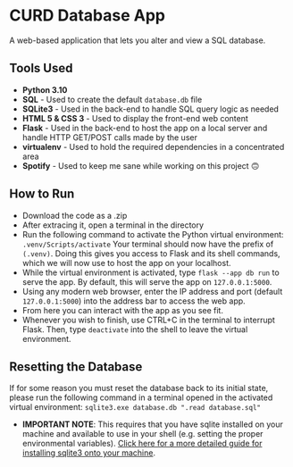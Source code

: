 # CURD Database App
A web-based application that lets you alter and view a SQL database.

## Tools Used
- **Python 3.10**
- **SQL** - Used to create the default `database.db` file
- **SQLite3** - Used in the back-end to handle SQL query logic as needed
- **HTML 5 & CSS 3** - Used to display the front-end web content
- **Flask** - Used in the back-end to host the app on a local server and handle HTTP GET/POST calls made by the user
- **virtualenv** - Used to hold the required dependencies in a concentrated area
- **Spotify** - Used to keep me sane while working on this project 🙃

## How to Run
- Download the code as a .zip
- After extracing it, open a terminal in the directory
- Run the following command to activate the Python virtual environment:
`.venv/Scripts/activate` Your terminal should now have the prefix of `(.venv)`. Doing this gives you access to Flask and its shell commands, which we will now use to host the app on your localhost.
- While the virtual environment is activated, type `flask --app db run` to serve the app. By default, this will serve the app on `127.0.0.1:5000`.
- Using any modern web browser, enter the IP address and port (default `127.0.0.1:5000`) into the address bar to access the web app.
- From here you can interact with the app as you see fit.
- Whenever you wish to finish, use CTRL+C in the terminal to interrupt Flask. Then, type `deactivate` into the shell to leave the virtual environment.

## Resetting the Database
If for some reason you must reset the database back to its initial state, please run the following command in a terminal opened in the activated virtual environment:
`sqlite3.exe database.db ".read database.sql"`
- **IMPORTANT NOTE**: This requires that you have sqlite installed on your machine and available to use in your shell (e.g. setting the proper environmental variables). [Click here for a more detailed guide for installing sqlite3 onto your machine](https://www.linkedin.com/pulse/part-5-how-install-sqlite-your-machine-windows-linux-mac-julles).
